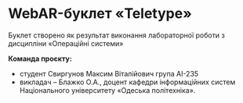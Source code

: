 # WebAR-буклет «Teletype»
Буклет створено як результат виконання лабораторної роботи з дисципліни
«Операційні системи»

**Команда проєкту:**
- студент Свиргунов Максим Віталійович група АІ-235
- викладач – Блажко О.А., доцент кафедри інформаційних систем Національного
університету «Одеська політехніка».
